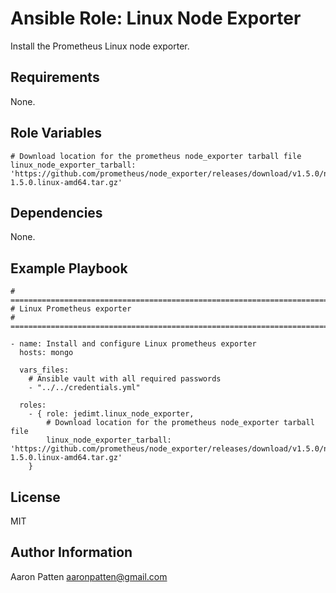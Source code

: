 Ansible Role: Linux Node Exporter
=========

Install the Prometheus Linux node exporter.

Requirements
------------

None.

Role Variables
--------------

    # Download location for the prometheus node_exporter tarball file
    linux_node_exporter_tarball: 'https://github.com/prometheus/node_exporter/releases/download/v1.5.0/node_exporter-1.5.0.linux-amd64.tar.gz'


Dependencies
------------

None.

Example Playbook
----------------

    # ===========================================================================
    # Linux Prometheus exporter
    # ===========================================================================

    - name: Install and configure Linux prometheus exporter
      hosts: mongo

      vars_files:
        # Ansible vault with all required passwords
        - "../../credentials.yml"

      roles:
        - { role: jedimt.linux_node_exporter,
            # Download location for the prometheus node_exporter tarball file
            linux_node_exporter_tarball: 'https://github.com/prometheus/node_exporter/releases/download/v1.5.0/node_exporter-1.5.0.linux-amd64.tar.gz'
        }

License
-------

MIT

Author Information
------------------

Aaron Patten
aaronpatten@gmail.com
